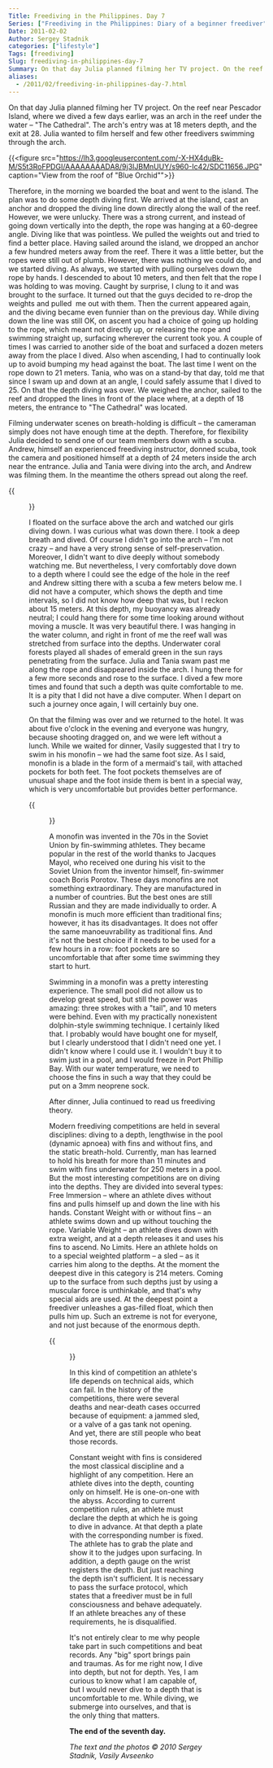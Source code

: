 ```yaml
---
Title: Freediving in the Philippines. Day 7
Series: ["Freediving in the Philippines: Diary of a beginner freediver"]
Date: 2011-02-02
Author: Sergey Stadnik
categories: ["lifestyle"]
Tags: [freediving]
Slug: freediving-in-philippines-day-7
Summary: On that day Julia planned filming her TV project. On the reef near Pescador Island, where we dived a few days earlier, was an arch in the reef under the water – "The Cathedral". The arch's entry was at 18 meters depth, and the exit at 28. Julia wanted to film herself and few other freedivers swimming through the arch.
aliases:
  - /2011/02/freediving-in-philippines-day-7.html
---
```


On that day Julia planned filming her TV project. On the reef near
Pescador Island, where we dived a few days earlier, was an arch in the
reef under the water – "The Cathedral". The arch's entry was at 18
meters depth, and the exit at 28. Julia wanted to film herself and few
other freedivers swimming through the arch.

{{<figure src="https://lh3.googleusercontent.com/-X-HX4duBk-M/S5t3RoFPDGI/AAAAAAAADA8/9j3IJBMnUUY/s960-Ic42/SDC11656.JPG" caption="View from the roof of \"Blue Orchid\"">}}

Therefore, in the morning we boarded the boat and went to the island.
The plan was to do some depth diving first. We arrived at the island,
cast an anchor and dropped the diving line down directly along the
wall of the reef. However, we were unlucky. There was a strong current, and
instead of going down vertically into the depth, the rope was hanging
at a 60-degree angle. Diving like that was pointless. We pulled the
weights out and tried to find a better place. Having sailed around the
island, we dropped an anchor a few hundred meters away from the reef.
There it was a little better, but the ropes were still out of plumb.
However, there was nothing we could do, and we started diving. As
always, we started with pulling ourselves down the rope by hands. I
descended to about 10 meters, and then felt that the rope I was
holding to was moving. Caught by surprise, I clung to it and was brought to
the surface. It turned out that the guys decided to re-drop the weights
and pulled  me out with them. Then the current appeared again, and the
diving became even funnier than on the previous day. While diving down
the line was still OK, on ascent you had a choice of going up holding
to the rope, which meant not directly up, or releasing the rope and
swimming straight up, surfacing wherever the current took you. A
couple of times I was carried to another side of the boat and surfaced a
dozen meters away from the place I dived. Also when ascending, I had to
continually look up to avoid bumping my head against the boat. The
last time I went on the rope down to 21 meters. Tania, who was on a
stand-by that day, told me that since I swam up and down at an angle, I could
safely assume that I dived to 25. On that the depth diving was over.
We weighed the anchor, sailed to the reef and dropped the lines in front
of the place where, at a depth of 18 meters, the entrance to "The
Cathedral" was located.

Filming underwater scenes on breath-holding is difficult – the
cameraman simply does not have enough time at the depth. Therefore,
for flexibility Julia decided to send one of our team members down with a
scuba. Andrew, himself an experienced freediving instructor, donned
scuba, took the camera and positioned himself at a depth of 24 meters
inside the arch near the entrance. Julia and Tania were diving into
the arch, and Andrew was filming them. In the meantime the others spread
out along the reef.

{{<figure src="https://lh3.googleusercontent.com/-ajXMbtQu5QU/S5t4gR0a3AI/AAAAAAAADA8/lhs-dW9xgtE/s960-Ic42/SANY0080.JPG" caption="Fishermen near Pescador Island">}}

I floated on the surface above the arch and watched our girls diving
down. I was curious what was down there. I took a deep breath and
dived. Of course I didn't go into the arch – I'm not crazy – and have
a very strong sense of self-preservation. Moreover, I didn't want to
dive deeply without somebody watching me. But nevertheless, I very
comfortably dove down to a depth where I could see the edge of the
hole in the reef and Andrew sitting there with a scuba a few meters below
me. I did not have a computer, which shows the depth and time
intervals, so I did not know how deep that was, but I reckon about 15
meters. At this depth, my buoyancy was already neutral; I could hang
there for some time looking around without moving a muscle. It was
very beautiful there. I was hanging in the water column, and right in front
of me the reef wall was stretched from surface into the depths.
Underwater coral forests played all shades of emerald green in the sun
rays penetrating from the surface. Julia and Tania swam past me along
the rope and disappeared inside the arch. I hung there for a few more
seconds and rose to the surface. I dived a few more times and found
that such a depth was quite comfortable to me. It is a pity that I did
not have a dive computer. When I depart on such a journey once again,
I will certainly buy one.

On that the filming was over and we returned to the hotel. It was about
five o'clock in the evening and everyone was hungry, because shooting
dragged on, and we were left without a lunch. While we waited for
dinner, Vasily suggested that I try to swim in his monofin – we had
the same foot size. As I said, monofin is a blade in the form of a
mermaid's tail, with attached pockets for both feet. The foot pockets
themselves are of unusual shape and the foot inside them is bent in a
special way, which is very uncomfortable but provides better
performance.

{{<figure src="https://lh3.googleusercontent.com/-Gbu12ei4rXw/S5t35-hZMVI/AAAAAAAADA8/zB-b2Kl2XEs/s960-Ic42/PICT0038.JPG" caption="Cameraman">}}

A monofin was invented in the 70s in the Soviet Union by
fin-swimming athletes. They became popular in the rest of the world
thanks to Jacques Mayol, who received one during his visit to the
Soviet Union from the inventor himself, fin-swimmer coach Boris
Porotov. These days monofins are not something extraordinary. They are
manufactured in a number of countries. But the best ones are still
Russian and they are made individually to order. A monofin is much more
efficient than traditional fins; however, it has its disadvantages. It
does not offer the same manoeuvrability as traditional fins. And it's
not the best choice if it needs to be used for a few hours in a row:
foot pockets are so uncomfortable that after some time swimming they
start to hurt.

Swimming in a monofin was a pretty interesting experience. The small
pool did not allow us to develop great speed, but still the power was
amazing: three strokes with a "tail", and 10 meters were behind. Even
with my practically nonexistent dolphin-style swimming technique. I
certainly liked that. I probably would have bought one for myself, but
I clearly understood that I didn't need one yet. I didn't know where I
could use it. I wouldn't buy it to swim just in a pool, and I would
freeze in Port Phillip Bay. With our water temperature, we need to
choose the fins in such a way that they could be put on a 3mm neoprene
sock.

After dinner, Julia continued to read us freediving theory.

Modern freediving competitions are held in several disciplines: diving
to a depth, lengthwise in the pool (dynamic apnoea) with fins and
without fins, and the static breath-hold. Currently, man has learned
to hold his breath for more than 11 minutes and swim with fins underwater
for 250 meters in a pool. But the most interesting competitions are on
diving into the depths. They are divided into several types:
Free Immersion – where an athlete dives without fins and pulls himself
up and down the line with his hands.
Constant Weight with or without fins – an athlete swims down and up without touching the rope.
Variable Weight – an athlete dives down with extra weight, and at a
depth releases it and uses his fins to ascend.
No Limits. Here an athlete holds on to a special weighted platform – a
sled – as it carries him along to the depths. At the moment the
deepest
dive in this category is 214 meters. Coming up to the surface from
such
depths just by using a muscular force is unthinkable, and that's why
special aids are used. At the deepest point a freediver unleashes a
gas-filled float, which then pulls him up. Such an extreme is not for
everyone, and not just because of the enormous depth.

{{<figure src="https://lh3.googleusercontent.com/-WHX6BjxVdn0/S5t3qmc7Q2I/AAAAAAAADA8/H28sSfZMFbg/s960-Ic42/SANY0005.JPG" caption="Club Serena's pool">}}

In this kind of competition an athlete's life depends on technical aids, which can
fail. In the history of the competitions, there were several deaths
and near-death cases occurred because of equipment: a jammed sled, or a
valve of a gas tank not opening. And yet, there are still people who
beat those records.

Constant weight with fins is considered the most classical discipline
and a highlight of any competition. Here an athlete dives into the
depth, counting only on himself. He is one-on-one with the abyss.
According to current competition rules, an athlete must declare the
depth at which he is going to dive in advance. At that depth a plate
with the corresponding number is fixed. The athlete has to grab the
plate and show it to the judges upon surfacing. In addition, a depth
gauge on the wrist registers the depth. But just reaching the depth
isn't sufficient. It is necessary to pass the surface protocol, which
states that a freediver must be in full consciousness and behave
adequately. If an athlete breaches any of these requirements, he is
disqualified.

It's not entirely clear to me why people take part in such competitions
and beat records. Any "big" sport brings pain and traumas. As for me
right now, I dive into depth, but not for depth. Yes, I am curious to
know what I am capable of, but I would never dive to a depth that is
uncomfortable to me. While diving, we submerge into ourselves, and
that is the only thing that matters.

__The end of the seventh day.__

_The text and the photos © 2010 Sergey Stadnik, Vasily Avseenko_